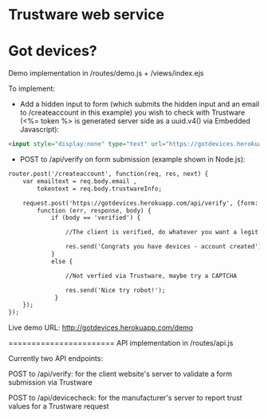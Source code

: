 Trustware web service
=======================
Got devices?
=======================
Demo implementation in /routes/demo.js + /views/index.ejs


To implement:

- Add a hidden input to form (which submits the hidden input and an email to /createaccount in this example) you wish to check with Trustware (<%= token %> is generated server side as a uuid.v4() via Embedded Javascript):

```html
<input style="display:none" type="text" url="https://gotdevices.herokuapp.com/api/devicecheck" value=<%= token %> id="trustwareInfo" name="trustwareInfo">
```

- POST to /api/verify on form submission (example shown in Node.js):

```html
router.post('/createaccount', function(req, res, next) { 
	var emailtext = req.body.email , 
		tokentext = req.body.trustwareInfo;

	request.post('https://gotdevices.herokuapp.com/api/verify', {form: {email: emailtext, token: tokentext}}, 
		function (err, response, body) {
		  	if (body == 'verified') {

	  			//The client is verified, do whatever you want a legit client to do here

				res.send('Congrats you have devices - account created'); 
			}
			else {

				//Not verfied via Trustware, maybe try a CAPTCHA

				res.send('Nice try robot!');
			 }
	}); 
}); 
```


Live demo URL: http://gotdevices.herokuapp.com/demo

=======================
API implementation in /routes/api.js


Currently two API endpoints:

POST to /api/verify: for the client website's server to validate a form submission via Trustware

POST to /api/devicecheck: for the manufacturer's server to report trust values for a Trustware request